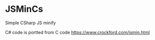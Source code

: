 # JSMinCs
Simple CSharp JS minify


C# code is portted from C code https://www.crockford.com/jsmin.html

